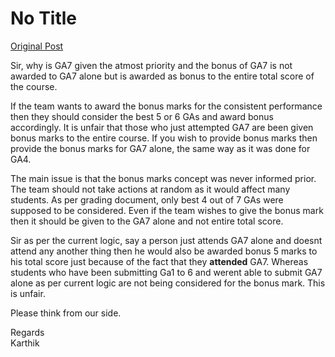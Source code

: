 # No Title

[Original Post](https://discourse.onlinedegree.iitm.ac.in/t/172246/41)

<p>Sir, why is GA7 given the atmost priority and the bonus of GA7 is not awarded to GA7 alone but is awarded as bonus to the entire total score of the course.</p>
<p>If the team wants to award the bonus marks for the consistent performance then they should consider the best 5 or 6 GAs and award bonus accordingly. It is unfair that those who just attempted GA7 are been given bonus marks to the entire course. If you wish to provide bonus marks then provide the bonus marks for GA7 alone, the same way as it was done for GA4.</p>
<p>The main issue is that the bonus marks concept was never informed prior. The team should not take actions at random as it would affect many students. As per grading document, only best 4 out of 7 GAs were supposed to be considered. Even if the team wishes to give the bonus mark then it should be given to the GA7 alone and not entire total score.</p>
<p>Sir as per the current logic, say a person just attends GA7 alone and doesnt attend any another thing then he would also be awarded bonus 5 marks to his total score just because of the fact that they <strong>attended</strong> GA7. Whereas students who have been submitting Ga1 to 6 and werent able to submit GA7 alone as per current logic are not being considered for the bonus mark. This is unfair.</p>
<p>Please think from our side.</p>
<p>Regards<br>
Karthik</p>